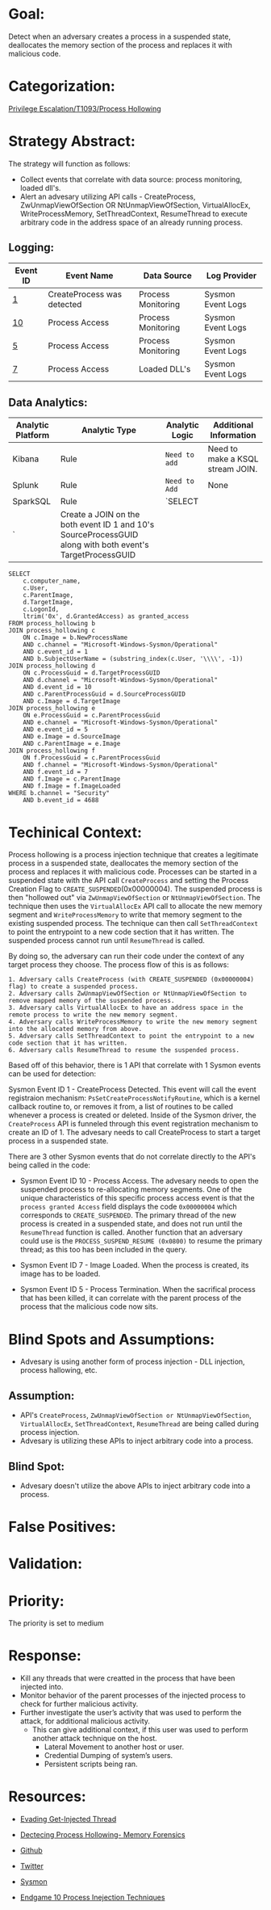 # Goal:
Detect when an adversary creates a process in a suspended state, deallocates the memory section of the process and replaces it with malicious code. 


# Categorization:
[Privilege Escalation/T1093/Process Hollowing](https://attack.mitre.org/techniques/T1093/)

# Strategy Abstract:
The strategy will function as follows:
- Collect events that correlate with data source: process monitoring, loaded dll's.
- Alert an advesary utilizing API calls - CreateProcess, ZwUnmapViewOfSection OR NtUnmapViewOfSection, VirtualAllocEx, WriteProcessMemory, SetThreadContext, ResumeThread to execute arbitrary code in the address space of an already running process.


## Logging:
| Event ID | Event Name | Data Source | Log Provider |
|---------|---------|----------|----------|
| [1](https://github.com/hunters-forge/OSSEM/blob/master/data_dictionaries/windows/sysmon/event-1.md) | CreateProcess was detected  | Process Monitoring | Sysmon Event Logs |
| [10](https://github.com/Cyb3rWard0g/OSSEM/blob/master/data_dictionaries/windows/sysmon/event-10.md) | Process Access | Process Monitoring | Sysmon Event Logs |
| [5](https://github.com/Cyb3rWard0g/OSSEM/blob/master/data_dictionaries/windows/sysmon/event-5.md) | Process Access | Process Monitoring | Sysmon Event Logs |
| [7](https://github.com/Cyb3rWard0g/OSSEM/blob/master/data_dictionaries/windows/sysmon/event-7.md) | Process Access | Loaded DLL's | Sysmon Event Logs |



## Data Analytics:
| Analytic Platform | Analytic Type  | Analytic Logic | Additional Information |
|--------|---------|---------|---------|
| Kibana | Rule | `Need to add` | Need to make a KSQL stream JOIN. 
| Splunk | Rule | ` Need to Add ` | None
| SparkSQL | Rule | `SELECT
`| Create a JOIN on the both event ID 1 and 10's SourceProcessGUID along with both event's TargetProcessGUID

```
SELECT 
    c.computer_name, 
    c.User,
    c.ParentImage,
    d.TargetImage,
    c.LogonId,
    ltrim('0x', d.GrantedAccess) as granted_access
FROM process_hollowing b  
JOIN process_hollowing c
    ON c.Image = b.NewProcessName
    AND c.channel = "Microsoft-Windows-Sysmon/Operational"
    AND c.event_id = 1
    AND b.SubjectUserName = (substring_index(c.User, '\\\\', -1))
JOIN process_hollowing d
    ON c.ProcessGuid = d.TargetProcessGUID
    AND d.channel = "Microsoft-Windows-Sysmon/Operational"
    AND d.event_id = 10
    AND c.ParentProcessGuid = d.SourceProcessGUID
    AND c.Image = d.TargetImage
JOIN process_hollowing e
    ON e.ProcessGuid = c.ParentProcessGuid
    AND e.channel = "Microsoft-Windows-Sysmon/Operational"
    AND e.event_id = 5
    AND e.Image = d.SourceImage
    AND c.ParentImage = e.Image
JOIN process_hollowing f
    ON f.ProcessGuid = c.ParentProcessGuid
    AND f.channel = "Microsoft-Windows-Sysmon/Operational"
    AND f.event_id = 7
    AND f.Image = c.ParentImage
    AND f.Image = f.ImageLoaded
WHERE b.channel = "Security"
    AND b.event_id = 4688
```

# Techinical Context:
Process hollowing is a process injection technique that creates a legitimate process in a suspended state, deallocates the memory section of the process and replaces it with malicious code. Processes can be started in a suspended state with the API call `CreateProcess` and setting the Process Creation Flag to `CREATE_SUSPENDED`(0x00000004). The suspended process is then "hollowed out" via `ZwUnmapViewOfSection` or `NtUnmapViewOfSection`. The technique then uses the `VirtualAllocEx` API call to allocate the new memory segment and `WriteProcessMemory` to write that memory segment to the existing suspended process. The technique can then call `SetThreadContext` to point the entrypoint to a new code section that it has written. The suspended process cannot run until `ResumeThread` is called. 

By doing so, the adversary can run their code under the context of any target process they choose. The process flow of this is as follows:

```
1. Adversary calls CreateProcess (with CREATE_SUSPENDED (0x00000004) flag) to create a suspended process.
2. Adversary calls ZwUnmapViewOfSection or NtUnmapViewOfSection to remove mapped memory of the suspended process.
3. Adversary calls VirtualAllocEx to have an address space in the remote process to write the new memory segment.
4. Adversary calls WriteProcessMemory to write the new memory segment into the allocated memory from above.
5. Adversary calls SetThreadContext to point the entrypoint to a new code section that it has written.
6. Adversary calls ResumeThread to resume the suspended process.
```
Based off of this behavior, there is 1 API that correlate with 1 Sysmon events can be used for detection:

Sysmon Event ID 1 - CreateProcess Detected. This event will call the event registraion mechanism: `PsSetCreateProcessNotifyRoutine`, which is a kernel callback routine to, or removes it from, a list of routines to be called whenever a process is created or deleted. Inside of the Sysmon driver, the `CreateProcess` API is funneled through this event registration mechanism to create an ID of 1. 
The advesary needs to call CreateProcess to start a target process in a suspended state.  

There are 3 other Sysmon events that do not correlate directly to the API's being called in the code: 
-  Sysmon Event ID 10 - Process Access. The advesary needs to open the suspended process to re-allocating memory segments. One of the unique characteristics of this specific process access event is that the `process granted Access` field displays the code `0x00000004` which corresponds to `CREATE_SUSPENDED`. The primary thread of the new process is created in a suspended state, and does not run until the `ResumeThread` function is called. Another function that an adversary could use is the `PROCESS_SUSPEND_RESUME (0x0800)` to resume the primary thread; as this too has been included in the query. 

- Sysmon Event ID 7 - Image Loaded. When the process is created, its image has to be loaded. 

- Sysmon Event ID 5 - Process Termination. When the sacrifical process that has been killed, it can correlate with the parent process of the process that the malicious code now sits.  

# Blind Spots and Assumptions:
* Advesary is using another form of process injection - DLL injection, process hallowing, etc.

## Assumption: 
* API's `CreateProcess`, `ZwUnmapViewOfSection or NtUnmapViewOfSection`, `VirtualAllocEx`, `SetThreadContext`, `ResumeThread` are being called during process injection. 
* Advesary is utilizing these APIs to inject arbitrary code into a process. 

## Blind Spot:
* Advesary doesn't utilize the above APIs to inject arbitrary code into a process. 


# False Positives:

# Validation:

# Priority:
The priority is set to medium


# Response:
* Kill any threads that were creatted in the process that have been injected into.
* Monitor behavior of the  parent processes of the injected process to check for further malicious activity. 
* Further investigate the user’s activity that was used to perform the attack, for additional malicious activity. 
    * This can give additional context, if this user was used to perform another attack technique on the host. 
        * Lateral Movement to another host or user. 
        * Credential Dumping of system’s users. 
        * Persistent scripts being ran. 


# Resources:

* [Evading Get-Injected Thread](https://blog.xpnsec.com/undersanding-and-evading-get-injectedthread/)

* [Dectecing Process Hollowing- Memory Forensics](https://cysinfo.com/detecting-deceptive-hollowing-techniques/)

* [Github](https://github.com/djhohnstein/CSharpSetThreadContext)

* [Twitter](https://twitter.com/mattifestation/status/1113100995381297153)

* [Sysmon](https://github.com/Cyb3rWard0g/OSSEM/tree/master/data_dictionaries/windows/sysmon)

* [Endgame 10 Process Inejection Techniques](https://www.endgame.com/blog/technical-blog/ten-process-injection-techniques-technical-survey-common-and-trending-process)

